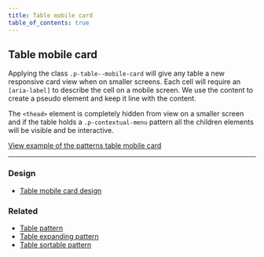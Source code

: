 ```yaml
---
title: Table mobile card
table_of_contents: true
---
```


## Table mobile card

Applying the class `.p-table--mobile-card` will give any table a new responsive card view when on smaller screens. Each cell will require
an `[aria-label]` to describe the cell on a mobile screen. We use the content to create a pseudo element and keep it line with the content.

The `<thead>` element is completely hidden from  view on a smaller screen and if the table holds a `.p-contextual-menu` pattern all the children elements will be visible and be interactive.

<a href="https://vanilla-framework.github.io/vanilla-framework/examples/patterns/tables/table-mobile-card/"
  class="js-example">
  View example of the patterns table mobile card
</a>

<hr />

### Design

* [Table mobile card design](https://github.com/ubuntudesign/vanilla-design/tree/master/Table%20mobile%20card)

### Related

* [Table pattern](/en/base/table)
* [Table expanding pattern](/en/patterns/table-expanding)
* [Table sortable pattern](/en/patterns/table-sortable)
